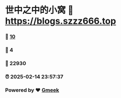 # 世中之中的小窝 :link: https://blogs.szzz666.top 
### :page_facing_up: [10](https://blogs.szzz666.top/tag.html) 
### :speech_balloon: 4 
### :hibiscus: 22930 
### :alarm_clock: 2025-02-14 23:57:37 
### Powered by :heart: [Gmeek](https://github.com/Meekdai/Gmeek)
